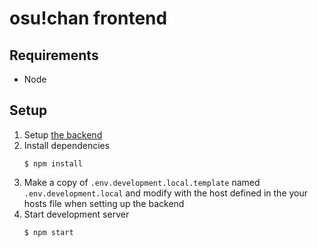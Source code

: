 # osu!chan frontend

## Requirements

-   Node

## Setup

1. Setup [the backend](https://github.com/Syriiin/osuchan-backend)
2. Install dependencies
    ```shell
    $ npm install
    ```
3. Make a copy of `.env.development.local.template` named `.env.development.local` and modify with the host defined in the your hosts file when setting up the backend
4. Start development server
    ```shell
    $ npm start
    ```
